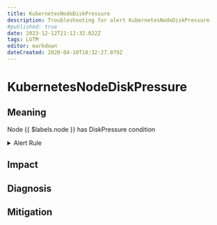 ```yaml
---
title: KubernetesNodeDiskPressure
description: Troubleshooting for alert KubernetesNodeDiskPressure
#published: true
date: 2023-12-12T21:12:32.022Z
tags: LGTM
editor: markdown
dateCreated: 2020-04-10T18:32:27.079Z
---
```


# KubernetesNodeDiskPressure

## Meaning
[//]: # "Short paragraph that explains what the alert means"
Node {{ $labels.node }} has DiskPressure condition

<details>
  <summary>Alert Rule</summary>

  ```yaml
alert: KubernetesNodeDiskPressure
expr: kube_node_status_condition{condition="DiskPressure",status="true"} == 1
for: 2m
labels:
    severity: critical
annotations:
    summary: Kubernetes disk pressure (node {{ $labels.node }})
    description: |-
        Node {{ $labels.node }} has DiskPressure condition
          VALUE = {{ $value }}
          LABELS = {{ $labels }}
    runbook: https://github.com/srerun/prometheus-alerts/content/runbooks/KubernetesNodeDiskPressure

  ```
</details>


## Impact
[//]: # "What could / will happen if the alert is not addressed"



## Diagnosis
[//]: # "Steps to take to identify the cause of the problem"



## Mitigation
[//]: # "The steps necessary to resolve the alert"

